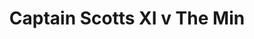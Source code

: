 ---
year: "1997"
serialNumber: "0211" 
game: "Captain Scotts XI"
title: "Captain Scotts XI v The Min"
gameLocation: ""
gameDate: ""
result: ""
resultType: ""
type: "game"
---